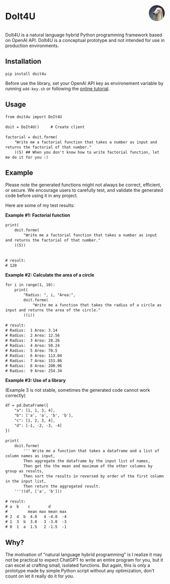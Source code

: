<div style="display:flex;align-items:center;justify-content:space-between;">
<h1 style="display:inline-block;">DoIt4U</h1>
<img src="logo.png" alt="alt text" width="50"/>
</div>

DoIt4U is a natural language hybrid Python programming framework based on OpenAI API. DoIt4U is a conceptual prototype and not intended for use in production environments.

## Installation

    pip install doit4u

Before use the library, set your OpenAI API key as environement variable by running `add-key.sh` or following the [online tutorial](https://platform.openai.com/docs/quickstart/build-your-application).

## Usage

    from doit4u import DoIt4U

    doit = DoIt4U()     # Create client
    
    factorial = doit.forme(
        "Write me a factorial function that takes a number as input and returns the factorial of that number."
        )(5) ## When you don't know how to write factorial function, let me do it for you :)

## Example

Please note the generated functions might not always be correct, efficient, or secure. We encourage users to carefully test, and validate the generated code before using it in any project. 

Here are some of my test results:

**Example #1: Factorial function**

```
print(
    doit.forme(
        "Write me a factorial function that takes a number as input and returns the factorial of that number."
    )(5))


# result:
# 120
```

**Example #2: Calculate the area of a circle**

```
for i in range(1, 10):
    print(
        "Radius: ", i, "Area:",
        doit.forme(
            "Write me a function that takes the radius of a circle as input and returns the area of the circle."
        )(i))

# result:
# Radius:  1 Area: 3.14
# Radius:  2 Area: 12.56
# Radius:  3 Area: 28.26
# Radius:  4 Area: 50.24
# Radius:  5 Area: 78.5
# Radius:  6 Area: 113.04
# Radius:  7 Area: 153.86
# Radius:  8 Area: 200.96
# Radius:  9 Area: 254.34
```

**Example #3: Use of a library**

(Example 3 is not stable, sometimes the generated code cannot work correctly)
```
df = pd.DataFrame({
    "a": [1, 1, 3, 4],
    "b": ['a', 'a', 'b', 'b'],
    "c": [1, 2, 3, 4],
    "d": [-1, -2, -3, -4]
})

print(
    doit.forme(
        ''' Write me a function that takes a dataframe and a list of column names as input,
        Then aggregate the dataframe by the input list of names,
        Then get the the mean and maximum of the other columns by group as results,
        Then sort the results in reversed by order of the first column in the input list,
        Then return the aggregated result.
    ''')(df, ['a', 'b']))

# result:
# a  b    c        d    
#         mean max mean max
# 2  4  b  4.0   4 -4.0  -4
# 1  3  b  3.0   3 -3.0  -3
# 0  1  a  1.5   2 -1.5  -1
```

## Why?

The motivation of "natural language hybrid programming" is I realize it may not be practical to expect ChatGPT to write an entire program for you, but it can excel at crafting small, isolated functions. But again, this is only a prototype made by simple Python script without any optimization, don't count on let it really do it for you.






